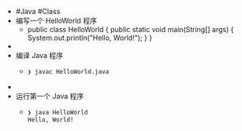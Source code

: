 - #Java #Class
- 编写一个 HelloWorld 程序
	- public class HelloWorld {
	      public static void main(String[] args) {
	          System.out.println("Hello, World!");
	      }
	  }
-
- 编译 Java 程序
	- ```bash
	  ❯ javac HelloWorld.java 
	  ```
-
- 运行第一个 Java 程序
	- ```bash
	  ❯ java HelloWorld 
	  Hello, World!
	  ```